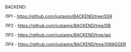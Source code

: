 BACKEND:

ЛР1 - https://github.com/justamix/BACKEND/tree/SSR 

ЛР2 - https://github.com/justamix/BACKEND/tree/DB

ЛР3 - https://github.com/justamix/BACKEND/tree/api

ЛР4 - https://github.com/justamix/BACKEND/tree/SWAGGER
